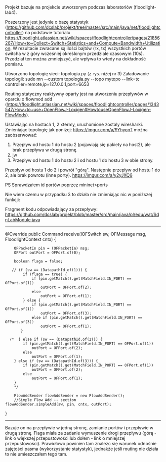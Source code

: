Projekt bazuje na projekcie utworzonym podczas laboratoriów (floodlight-lab4). 

Poszerzony jest jedynie o bazę statystyk (https://github.com/dcslab/projekt/tree/master/src/main/java/net/floodlightcontroller) na podstawie tutorialu https://floodlight.atlassian.net/wiki/spaces/floodlightcontroller/pages/21856267/How+to+Collect+Switch+Statistics+and+Compute+Bandwidth+Utilization. W rezultacie zwracane są ilości bajtów (rx, tx) wszystkich portów switcha w z góry wcześniej określonym przedziale czasowym (10s). Przedział ten można zmniejszyć, ale wpływa to wtedy na dokładność pomiaru.

Utworzono topologię sieci: topologia.py (z rys. niżej nr 3)
Załadowanie topologii: sudo mn --custom topologia.py --topo mytopo --link=tc controller=remote,ip=127.0.0.1,port=6653

Routing statyczny reaktywny oparty jest na utworzeniu przepływów w oparciu o flowmod add (https://floodlight.atlassian.net/wiki/spaces/floodlightcontroller/pages/1343547/How+to+use+OpenFlowJ-Loxigen#HowtouseOpenFlowJ-Loxigen-FlowMods). 

Ustawiając na hostach 1, 2 xtermy, uruchomione zostaly wiresharki. Zmieniając topologię jak poniżej:
https://imgur.com/a/9YhyonT można zaobserwować:
1) Przepływ od hostu 1 do hostu 2 (pojawiają się pakiety na host2), ale brak przepływu w drugą stronę.
2) jw
3) Przepływ od hostu 1 do hostu 2 i od hostu 1 do hostu 3 w obie strony.

Przepływ od hostu 1 do 2 i powrót "górą". Następnie przepływ od hostu 1 do 2, ale brak powrotu (inne porty).
https://imgur.com/a/y2yJXQ6

PS Sprawdzałem id portów poprzez mininet>ports

Nie wiem czemu w przypadku 3 to działa nie zmieniając nic w poniższej funkcji:

Fragment kodu odpowiadający za przepływy: https://github.com/dcslab/projekt/blob/master/src/main/java/pl/edu/wat/SdnLabModule.java

------------------------------------
 @Override
    public Command receive(IOFSwitch sw, OFMessage msg, FloodlightContext cntx) {

        OFPacketIn pin = (OFPacketIn) msg;
        OFPort outPort = OFPort.of(0);
        
        boolean flaga = false;
        
       // if (sw == (DatapathId.of(1))) {
            if (flaga == true) { 
            	if (pin.getMatch().get(MatchField.IN_PORT) == OFPort.of(1)) 
            		outPort = OFPort.of(2);
            	else
            		outPort = OFPort.of(1);
            } else {
            	if (pin.getMatch().get(MatchField.IN_PORT) == OFPort.of(1))
            		outPort = OFPort.of(3);
            	else if (pin.getMatch().get(MatchField.IN_PORT) == OFPort.of(3))
            		outPort = OFPort.of(1);
           } 
            
      /*  } else if (sw == (DatapathId.of(2))) {
        	if (pin.getMatch().get(MatchField.IN_PORT) == OFPort.of(1)) 
        		outPort = OFPort.of(2);
        	else 
        		outPort = OFPort.of(1);
        } else if (sw == (DatapathId.of(3))) {
        	if (pin.getMatch().get(MatchField.IN_PORT) == OFPort.of(1)) 
        		outPort = OFPort.of(2);
        	else 
        		outPort = OFPort.of(1);
        }
        */
  
        FlowAddSender flowAddSender = new FlowAddSender(); 
        //Simple Flow Add -- section
    flowAddSender.simpleAdd(sw, pin, cntx, outPort);
    
 }

----------------------------------

Bazuje on na przepływie w jedną stronę, zamianie portów i przepływie w drugą stronę.
Flaga miała za zadanie wymuszenie drogi przepływu (górą - link o większej przepustowości lub dołem - link o mniejszej przepustowości). Prawidłowo powinien tam znalezc się warunek odnośnie zajętości pasma (wykorzystanie statystyk), jednakże jeśli routing nie działa to nie umieszczałem tego tam.


